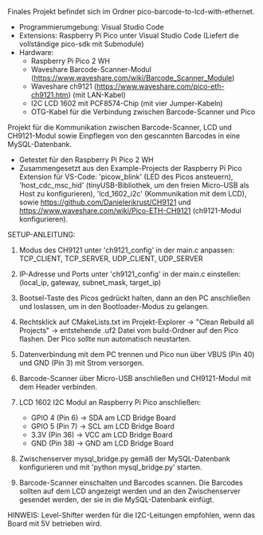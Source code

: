 Finales Projekt befindet sich im Ordner pico-barcode-to-lcd-with-ethernet.

- Programmierumgebung: Visual Studio Code
- Extensions: Raspberry Pi Pico unter Visual Studio Code (Liefert die vollständige pico-sdk mit Submodule)
- Hardware:
    - Raspberry Pi Pico 2 WH
    - Waveshare Barcode-Scanner-Modul (https://www.waveshare.com/wiki/Barcode_Scanner_Module)
    - Waveshare ch9121 (https://www.waveshare.com/pico-eth-ch9121.htm) (mit LAN-Kabel)
    - I2C LCD 1602 mit PCF8574-Chip (mit vier Jumper-Kabeln)
    - OTG-Kabel für die Verbindung zwischen Barcode-Scanner und Pico

Projekt für die Kommunikation zwischen Barcode-Scanner, LCD und CH9121-Modul 
sowie Einpflegen von den gescannten Barcodes in eine MySQL-Datenbank.

- Getestet für den Raspberry Pi Pico 2 WH
- Zusammengesetzt aus den Example-Projects der Raspberry Pi Pico Extension für VS-Code: 'picow_blink' (LED des Picos ansteuern), 'host_cdc_msc_hid' (tinyUSB-Bibliothek, um den freien Micro-USB als Host zu konfigurieren), 'lcd_1602_i2c' (Kommunikation mit dem LCD),
  sowie https://github.com/Danielerikrust/CH9121 und https://www.waveshare.com/wiki/Pico-ETH-CH9121 (ch9121-Modul konfigurieren).

SETUP-ANLEITUNG:

1) Modus des CH9121 unter 'ch9121_config' in der main.c anpassen: 
   TCP_CLIENT, TCP_SERVER, UDP_CLIENT, UDP_SERVER
   
2) IP-Adresse und Ports unter 'ch9121_config' in der main.c einstellen: 
   (local_ip, gateway, subnet_mask, target_ip)

3) Bootsel-Taste des Picos gedrückt halten, dann an den PC anschließen und loslassen, 
   um in den Bootloader-Modus zu gelangen.
   
4) Rechtsklick auf CMakeLists.txt im Projekt-Explorer -> "Clean Rebuild all Projects" 
   -> entstehende .uf2 Datei vom build-Ordner auf den Pico flashen.
   Der Pico sollte nun automatisch neustarten.
   
5) Datenverbindung mit dem PC trennen und Pico nun über VBUS (Pin 40) und GND (Pin 3) 
   mit Strom versorgen.
   
6) Barcode-Scanner über Micro-USB anschließen und CH9121-Modul mit dem Header verbinden.

7) LCD 1602 I2C Modul an Raspberry Pi Pico anschließen:
   - GPIO 4 (Pin 6)  -> SDA am LCD Bridge Board
   - GPIO 5 (Pin 7)  -> SCL am LCD Bridge Board
   - 3.3V (Pin 36)   -> VCC am LCD Bridge Board
   - GND (Pin 38)    -> GND am LCD Bridge Board
   
8) Zwischenserver mysql_bridge.py gemäß der MySQL-Datenbank konfigurieren 
   und mit 'python mysql_bridge.py' starten.
   
9) Barcode-Scanner einschalten und Barcodes scannen. Die Barcodes sollten auf dem LCD 
   angezeigt werden und an den Zwischenserver gesendet werden, der sie in die 
   MySQL-Datenbank einfügt.

HINWEIS: Level-Shifter werden für die I2C-Leitungen empfohlen, 
         wenn das Board mit 5V betrieben wird.
